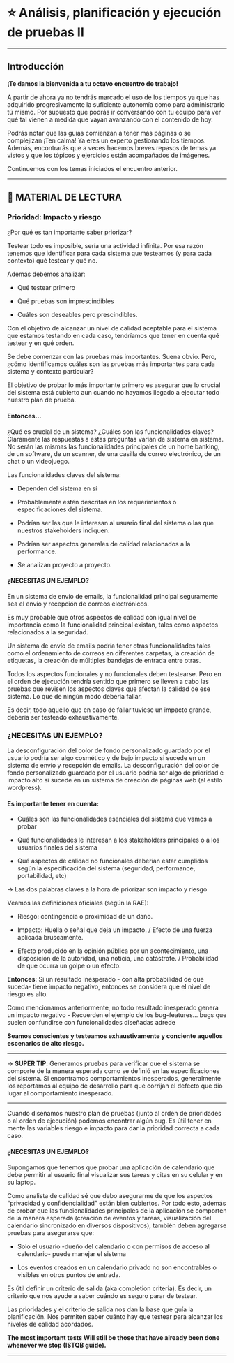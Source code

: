 # :star: Análisis, planificación y ejecución de pruebas II

---

## Introducción

**¡Te damos la bienvenida a tu octavo encuentro de trabajo!**

A partir de ahora ya no tendrás marcado el uso de los tiempos ya que has adquirido progresivamente la suficiente autonomía como para administrarlo tú mismo. Por supuesto que podrás ir conversando con tu equipo para ver qué tal vienen a medida que vayan avanzando con el contenido de hoy.

Podrás notar que las guías comienzan a tener más páginas o se complejizan ¡Ten calma! Ya eres un experto gestionando los tiempos. Además, encontrarás que a veces hacemos breves repasos de temas ya vistos y que los tópicos y ejercicios están acompañados de imágenes. 

Continuemos con los temas iniciados el encuentro anterior.

---

## :book: MATERIAL DE LECTURA 

### Prioridad: Impacto y riesgo

¿Por qué es tan importante saber priorizar?

Testear todo es imposible, sería una actividad infinita. Por esa razón tenemos que identificar para cada sistema que testeamos (y para cada contexto) qué testear y qué no. 

Además debemos analizar:

- Qué testear primero

- Qué pruebas son imprescindibles

- Cuáles son deseables pero prescindibles.

Con el objetivo de alcanzar un nivel de calidad aceptable para el sistema que estamos testando en cada caso, tendríamos que tener en cuenta qué testear y en qué orden.

Se debe comenzar con las pruebas más importantes. Suena obvio. Pero, ¿cómo identificamos cuáles son las pruebas más importantes para cada sistema y contexto particular?

El objetivo de probar lo más importante primero es asegurar que lo crucial del sistema está cubierto aun cuando no hayamos llegado a ejecutar todo nuestro plan de prueba.


#### Entonces…

¿Qué es crucial de un sistema? ¿Cuáles son las funcionalidades claves? Claramente las respuestas a estas preguntas varían de sistema en sistema. No serán las mismas las funcionalidades principales de un home banking, de un software, de un scanner, de una casilla de correo electrónico, de un chat o un videojuego.

Las funcionalidades claves del sistema:

- Dependen del sistema en sí

- Probablemente estén descritas en los requerimientos o especificaciones del sistema.

- Podrían ser las que le interesan al usuario final del sistema o las que nuestros stakeholders indiquen.

- Podrían ser aspectos generales de calidad relacionados a la performance.
 
 - Se analizan proyecto a proyecto.

#### ¿NECESITAS UN EJEMPLO? 

En un sistema de envío de emails, la funcionalidad principal seguramente sea el envío y recepción de correos electrónicos. 

Es muy probable que otros aspectos de calidad con igual nivel de importancia como la funcionalidad principal existan, tales como aspectos relacionados a la seguridad. 

Un sistema de envío de emails podría tener otras funcionalidades tales como el ordenamiento de correos en diferentes carpetas, la creación de etiquetas, la creación de múltiples bandejas de entrada entre otras.

Todos los aspectos funcionales y no funcionales deben testearse. Pero en el orden de ejecución tendría sentido que primero se lleven a cabo las pruebas que revisen los aspectos claves que afectan la calidad de ese sistema. Lo que de ningún modo debería fallar. 

Es decir, todo aquello que en caso de fallar tuviese un impacto grande, debería ser testeado exhaustivamente.


### ¿NECESITAS UN EJEMPLO? 

La desconfiguración del color de fondo personalizado guardado por el usuario podría ser algo cosmético y de bajo impacto si sucede en un sistema de envío y recepción de emails.
La desconfiguración del color de fondo personalizado guardado por el usuario podría ser algo de prioridad e impacto alto si sucede en un sistema de creación de páginas web (al estilo wordpress).

#### Es importante tener en cuenta:

- Cuáles son las funcionalidades esenciales del sistema que vamos a probar

- Qué funcionalidades le interesan a los stakeholders principales o a los usuarios finales del sistema

- Qué aspectos de calidad no funcionales deberían estar cumplidos según la especificación del sistema (seguridad, performance, portabilidad, etc)

-> Las dos palabras claves a la hora de priorizar son impacto y riesgo

Veamos las definiciones oficiales (según la RAE):

- Riesgo: contingencia o proximidad de un daño.

- Impacto: Huella o señal que deja un impacto. / Efecto de una fuerza aplicada bruscamente.  

- Efecto producido en la opinión pública por un acontecimiento, una disposición de la autoridad, una noticia, una catástrofe. / Probabilidad de que ocurra un golpe o un efecto.

**Entonces**: Si un resultado inesperado - con alta probabilidad de que suceda- tiene impacto negativo, entonces se considera que el nivel de riesgo es alto.

Como mencionamos anteriormente, no todo resultado inesperado genera un impacto negativo - Recuerden el ejemplo de los bug-features... bugs que suelen confundirse con funcionalidades diseñadas adrede

**Seamos conscientes y testeamos exhaustivamente y conciente aquellos escenarios de alto riesgo.**

---

-> **SUPER TIP**: Generamos pruebas para verificar que el sistema se comporte de la manera esperada como se definió en las especificaciones del sistema. Si encontramos comportamientos inesperados, generalmente los reportamos al equipo de desarrollo para que corrijan el defecto que dio lugar al comportamiento inesperado.

---

Cuando diseñamos nuestro plan de pruebas (junto al orden de prioridades o al orden de ejecución)  podemos encontrar algún bug. Es útil tener en mente las variables riesgo e impacto para dar la prioridad correcta a cada caso.


#### ¿NECESITAS UN EJEMPLO? 

Supongamos que tenemos que probar una aplicación de calendario que debe permitir al usuario final visualizar sus tareas y citas en su celular y en su laptop.

Como analista de calidad sé que debo asegurarme de que los aspectos “privacidad y confidencialidad” están bien cubiertos. Por todo esto, además de probar que las funcionalidades principales de la aplicación se comporten de la manera esperada (creación de eventos y tareas, visualización del calendario sincronizado en diversos dispositivos), también deben  agregarse pruebas para asegurarse que:

- Solo el usuario -dueño del calendario o con permisos de acceso al calendario- puede manejar el sistema

- Los eventos creados en un calendario privado no son encontrables o visibles en otros puntos de entrada.

Es útil definir un criterio de salida (aka completion criteria). Es decir, un criterio que nos ayude a saber cuándo es seguro parar de testear.

Las prioridades y el criterio de salida nos dan la base que guía la planificación. Nos permiten saber cuánto hay que testear para alcanzar los niveles de calidad acordados.

**The most important tests Will still be those that have already been done whenever we stop (ISTQB guide).**

---


